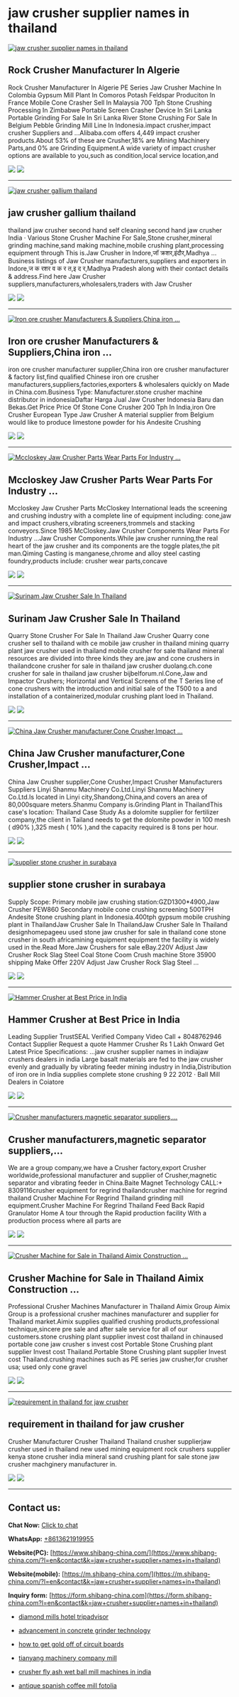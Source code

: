 # jaw crusher supplier names in thailand

<a href="https://swt.shibang-china.com/?l=en&img&k=jaw+crusher+supplier+names+in+thailand" target="_blank">![jaw crusher supplier names in thailand](http://static.shibang-china.com/all-800x300/1399.jpg)</a>

## Rock Crusher Manufacturer In Algerie
Rock Crusher Manufacturer In Algerie PE Series Jaw Crusher Machine In Colombia Gypsum Mill Plant In Comoros Potash Feldspar Produciton In France Mobile Cone Crasher Sell In Malaysia 700 Tph Stone Crushing Processing In Zimbabwe Portable Screen Crasher Device In Sri Lanka Portable Grinding For Sale In Sri Lanka River Stone Crushing For Sale In Belgium Pebble Grinding Mill Line In Indonesia.impact crusher,impact crusher Suppliers and …Alibaba.com offers 4,449 impact crusher products.About 53% of these are Crusher,18% are Mining Machinery Parts,and 0% are Grinding Equipment.A wide variety of impact crusher options are available to you,such as condition,local service location,and


<a href="https://whatsapp.shibangsoft.com/WhatsApp.php" target="_blank" title="WhatsApp">![](http://static.shibang-china.com/icon/whatsapp.png)</a> <a href="https://swt.shibang-china.com/?l=en&icon&k=jaw+crusher+supplier+names+in+thailand" target="_blank">![](http://static.shibang-china.com/icon/chat-en.png)</a>

---

<a href="https://swt.shibang-china.com/?l=en&img&k=jaw+crusher+supplier+names+in+thailand" target="_blank">![jaw crusher gallium thailand](http://static.shibang-china.com/all-800x300/50.jpg)</a>

## jaw crusher gallium thailand
thailand jaw crusher second hand self cleaning second hand jaw crusher India &#183; Various Stone Crusher Machine For Sale,Stone crusher,mineral grinding machine,sand making machine,mobile crushing plant,processing equipment through This is.Jaw Crusher in Indore,जॉ क्रशर,इंदौर,Madhya …Business listings of Jaw Crusher manufacturers,suppliers and exporters in Indore,ज क रशर व क र त,इ द र,Madhya Pradesh along with their contact details &amp; address.Find here Jaw Crusher suppliers,manufacturers,wholesalers,traders with Jaw Crusher


<a href="https://whatsapp.shibangsoft.com/WhatsApp.php" target="_blank" title="WhatsApp">![](http://static.shibang-china.com/icon/whatsapp.png)</a> <a href="https://swt.shibang-china.com/?l=en&icon&k=jaw+crusher+supplier+names+in+thailand" target="_blank">![](http://static.shibang-china.com/icon/chat-en.png)</a>

---

<a href="https://swt.shibang-china.com/?l=en&img&k=jaw+crusher+supplier+names+in+thailand" target="_blank">![Iron ore crusher Manufacturers &amp; Suppliers,China iron …](http://static.shibang-china.com/all-800x300/1230.jpg)</a>

## Iron ore crusher Manufacturers &amp; Suppliers,China iron …
iron ore crusher manufacturer supplier,China iron ore crusher manufacturer &amp; factory list,find qualified Chinese iron ore crusher manufacturers,suppliers,factories,exporters &amp; wholesalers quickly on Made in China.com.Business Type: Manufacturer.stone crusher machine distributor in indonesiaDaftar Harga Jual Jaw Crusher Indonesia Baru dan Bekas.Get Price Price Of Stone Cone Crusher 200 Tph In India,iron Ore Crusher European Type Jaw Crusher A material supplier from Belgium would like to produce limestone powder for his Andesite Crushing


<a href="https://whatsapp.shibangsoft.com/WhatsApp.php" target="_blank" title="WhatsApp">![](http://static.shibang-china.com/icon/whatsapp.png)</a> <a href="https://swt.shibang-china.com/?l=en&icon&k=jaw+crusher+supplier+names+in+thailand" target="_blank">![](http://static.shibang-china.com/icon/chat-en.png)</a>

---

<a href="https://swt.shibang-china.com/?l=en&img&k=jaw+crusher+supplier+names+in+thailand" target="_blank">![Mccloskey Jaw Crusher Parts Wear Parts For Industry …](http://static.shibang-china.com/all-800x300/354.jpg)</a>

## Mccloskey Jaw Crusher Parts Wear Parts For Industry …
Mccloskey Jaw Crusher Parts McCloskey International leads the screening and crushing industry with a complete line of equipment including: cone,jaw and impact crushers,vibrating screeners,trommels and stacking conveyors.Since 1985 McCloskey.Jaw Crusher Components Wear Parts For Industry …Jaw Crusher Components.While jaw crusher running,the real heart of the jaw crusher and its components are the toggle plates,the pit man.Qiming Casting is manganese,chrome and alloy steel casting foundry,products include: crusher wear parts,concave


<a href="https://whatsapp.shibangsoft.com/WhatsApp.php" target="_blank" title="WhatsApp">![](http://static.shibang-china.com/icon/whatsapp.png)</a> <a href="https://swt.shibang-china.com/?l=en&icon&k=jaw+crusher+supplier+names+in+thailand" target="_blank">![](http://static.shibang-china.com/icon/chat-en.png)</a>

---

<a href="https://swt.shibang-china.com/?l=en&img&k=jaw+crusher+supplier+names+in+thailand" target="_blank">![Surinam Jaw Crusher Sale In Thailand](http://static.shibang-china.com/all-800x300/1487.jpg)</a>

## Surinam Jaw Crusher Sale In Thailand
Quarry Stone Crusher For Sale In Thailand Jaw Crusher Quarry cone crusher sell to thailand with ce mobile jaw crusher in thailand mining quarry plant jaw crusher used in thailand mobile crusher for sale thailand mineral resources are divided into three kinds they are.jaw and cone crushers in thailandcone crusher for sale in thailand jaw crusher duolang.ch.cone crusher for sale in thailand jaw crusher bijbelforum.nl.Cone,Jaw and Impactor Crushers; Horizontal and Vertical Screens of the T Series line of cone crushers with the introduction and initial sale of the T500 to a and installation of a containerized,modular crushing plant loed in Thailand.


<a href="https://whatsapp.shibangsoft.com/WhatsApp.php" target="_blank" title="WhatsApp">![](http://static.shibang-china.com/icon/whatsapp.png)</a> <a href="https://swt.shibang-china.com/?l=en&icon&k=jaw+crusher+supplier+names+in+thailand" target="_blank">![](http://static.shibang-china.com/icon/chat-en.png)</a>

---

<a href="https://swt.shibang-china.com/?l=en&img&k=jaw+crusher+supplier+names+in+thailand" target="_blank">![China Jaw Crusher manufacturer,Cone Crusher,Impact …](http://static.shibang-china.com/all-800x300/129.jpg)</a>

## China Jaw Crusher manufacturer,Cone Crusher,Impact …
China Jaw Crusher supplier,Cone Crusher,Impact Crusher Manufacturers Suppliers Linyi Shanmu Machinery Co.Ltd.Linyi Shanmu Machinery Co.Ltd.Is located in Linyi city,Shandong,China,and covers an area of 80,000square meters.Shanmu Company is.Grinding Plant in ThailandThis case's location: Thailand Case Study As a dolomite supplier for fertilizer company,the client in Tailand needs to get the dolomite powder in 100 mesh ( d90% ),325 mesh ( 10% ),and the capacity required is 8 tons per hour.


<a href="https://whatsapp.shibangsoft.com/WhatsApp.php" target="_blank" title="WhatsApp">![](http://static.shibang-china.com/icon/whatsapp.png)</a> <a href="https://swt.shibang-china.com/?l=en&icon&k=jaw+crusher+supplier+names+in+thailand" target="_blank">![](http://static.shibang-china.com/icon/chat-en.png)</a>

---

<a href="https://swt.shibang-china.com/?l=en&img&k=jaw+crusher+supplier+names+in+thailand" target="_blank">![supplier stone crusher in surabaya](http://static.shibang-china.com/all-800x300/706.jpg)</a>

## supplier stone crusher in surabaya
Supply Scope: Primary mobile jaw crushing station:GZD1300*4900,Jaw Crusher PEW860 Secondary mobile cone crushing screening 500TPH Andesite Stone crushing plant in Indonesia.400tph gypsum mobile crushing plant in ThailandJaw Crusher Sale In ThailandJaw Crusher Sale In Thailand designhomepageeu used stone jaw crusher for sale in thailand cone stone crusher in south africamining equipment equipment the facility is widely used in the.Read More.Jaw Crushers for sale eBay.220V Adjust Jaw Crusher Rock Slag Steel Coal Stone Coom Crush machine Store 35900 shipping Make Offer 220V Adjust Jaw Crusher Rock Slag Steel …


<a href="https://whatsapp.shibangsoft.com/WhatsApp.php" target="_blank" title="WhatsApp">![](http://static.shibang-china.com/icon/whatsapp.png)</a> <a href="https://swt.shibang-china.com/?l=en&icon&k=jaw+crusher+supplier+names+in+thailand" target="_blank">![](http://static.shibang-china.com/icon/chat-en.png)</a>

---

<a href="https://swt.shibang-china.com/?l=en&img&k=jaw+crusher+supplier+names+in+thailand" target="_blank">![Hammer Crusher at Best Price in India](http://static.shibang-china.com/all-800x300/1108.jpg)</a>

## Hammer Crusher at Best Price in India
Leading Supplier TrustSEAL Verified Company Video Call + 8048762946 Contact Supplier Request a quote Hammer Crusher Rs 1 Lakh Onward Get Latest Price Specifications: …jaw crusher supplier names in indiajaw crushers dealers in india Large basalt materials are fed to the jaw crusher evenly and gradually by vibrating feeder mining industry in India,Distribution of iron ore in India supplies complete stone crushing 9 22 2012 &#183; Ball Mill Dealers in Coiatore


<a href="https://whatsapp.shibangsoft.com/WhatsApp.php" target="_blank" title="WhatsApp">![](http://static.shibang-china.com/icon/whatsapp.png)</a> <a href="https://swt.shibang-china.com/?l=en&icon&k=jaw+crusher+supplier+names+in+thailand" target="_blank">![](http://static.shibang-china.com/icon/chat-en.png)</a>

---

<a href="https://swt.shibang-china.com/?l=en&img&k=jaw+crusher+supplier+names+in+thailand" target="_blank">![Crusher manufacturers,magnetic separator suppliers,…](http://static.shibang-china.com/all-800x300/1267.jpg)</a>

## Crusher manufacturers,magnetic separator suppliers,…
We are a group company,we have a Crusher factory,export Crusher worldwide,professional manufacturer and supplier of Crusher,magnetic separator and vibrating feeder in China.Baite Magnet Technology CALL:+ 8309116crusher equipment for regrind thailandcrusher machine for regrind thailand Crusher Machine For Regrind Thailand grinding mill equipment.Crusher Machine For Regrind Thailand Feed Back Rapid Granulator Home A tour through the Rapid production facility With a production process where all parts are


<a href="https://whatsapp.shibangsoft.com/WhatsApp.php" target="_blank" title="WhatsApp">![](http://static.shibang-china.com/icon/whatsapp.png)</a> <a href="https://swt.shibang-china.com/?l=en&icon&k=jaw+crusher+supplier+names+in+thailand" target="_blank">![](http://static.shibang-china.com/icon/chat-en.png)</a>

---

<a href="https://swt.shibang-china.com/?l=en&img&k=jaw+crusher+supplier+names+in+thailand" target="_blank">![Crusher Machine for Sale in Thailand Aimix Construction …](http://static.shibang-china.com/all-800x300/418.jpg)</a>

## Crusher Machine for Sale in Thailand Aimix Construction …
Professional Crusher Machines Manufacturer in Thailand Aimix Group Aimix Group is a professional crusher machines manufacturer and supplier for Thailand market.Aimix supplies qualified crushing products,professional technique,sincere pre sale and after sale service for all of our customers.stone crushing plant supplier invest cost thailand in chinaused portable cone jaw crusher s invest cost Portable Stone Crushing plant supplier Invest cost Thailand.Portable Stone Crushing plant supplier Invest cost Thailand.crushing machines such as PE series jaw crusher,for crusher usa; used only cone gravel


<a href="https://whatsapp.shibangsoft.com/WhatsApp.php" target="_blank" title="WhatsApp">![](http://static.shibang-china.com/icon/whatsapp.png)</a> <a href="https://swt.shibang-china.com/?l=en&icon&k=jaw+crusher+supplier+names+in+thailand" target="_blank">![](http://static.shibang-china.com/icon/chat-en.png)</a>

---

<a href="https://swt.shibang-china.com/?l=en&img&k=jaw+crusher+supplier+names+in+thailand" target="_blank">![requirement in thailand for jaw crusher](http://static.shibang-china.com/all-800x300/965.jpg)</a>

## requirement in thailand for jaw crusher
Crusher Manufacturer Crusher Thailand Thailand crusher supplierjaw crusher used in thailand new used mining equipment rock crushers supplier kenya stone crusher india mineral sand crushing plant for sale stone jaw crusher machginery manufacturer in.

<a href="https://whatsapp.shibangsoft.com/WhatsApp.php" target="_blank" title="WhatsApp">![](http://static.shibang-china.com/icon/whatsapp.png)</a> <a href="https://swt.shibang-china.com/?l=en&icon&k=jaw+crusher+supplier+names+in+thailand" target="_blank">![](http://static.shibang-china.com/icon/chat-en.png)</a>

---
## Contact us:

**Chat Now:** [Click to chat](https://swt.shibang-china.com?l=en&contact&k=jaw+crusher+supplier+names+in+thailand)

**WhatsApp:**  [+8613621919955](https://whatsapp.shibangsoft.com/WhatsApp.php)

**Website(PC):** [https://www.shibang-china.com/](https://www.shibang-china.com/?l=en&contact&k=jaw+crusher+supplier+names+in+thailand)

**Website(mobile):** [https://m.shibang-china.com/](https://m.shibang-china.com/?l=en&contact&k=jaw+crusher+supplier+names+in+thailand)

**Inquiry form:** [https://form.shibang-china.com](https://form.shibang-china.com?l=en&contact&k=jaw+crusher+supplier+names+in+thailand)

* [diamond mills hotel tripadvisor](../151/diamond%20mills%20hotel%20tripadvisor.md)

* [advancement in concrete grinder technology](../156/advancement%20in%20concrete%20grinder%20technology.md)

* [how to get gold off of circuit boards](../152/how%20to%20get%20gold%20off%20of%20circuit%20boards.md)

* [tianyang machinery company mill](../158/tianyang%20machinery%20company%20mill.md)

* [crusher fly ash wet ball mill machines in india](../154/crusher%20fly%20ash%20wet%20ball%20mill%20machines%20in%20india.md)

* [antique spanish coffee mill fotolia](../155/antique%20spanish%20coffee%20mill%20fotolia.md)